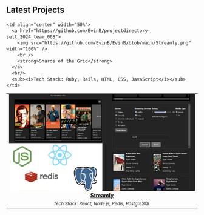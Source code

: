 ## Latest Projects

<table>
  <tr>
    <td align="center" width="50%">
      <a href="https://github.com/EvinB/streamly">
        <img src="https://github.com/EvinB/EvinB/blob/main/Streamly.png" width="100%" />
        <br />
        <strong>Streamly</strong>
      </a>
      <br/>
      <sub><i>Tech Stack: React, Node.js, Redis, PostgreSQL</i></sub>
    </td>

    <td align="center" width="50%">
      <a href="https://github.com/EvinB/projectdirectory-selt_2024_team_008">
        <img src="https://github.com/EvinB/EvinB/blob/main/Streamly.png" width="100%" />
        <br />
        <strong>Shards of the Grid</strong>
      </a>
      <br/>
      <sub><i>Tech Stack: Ruby, Rails, HTML, CSS, JavaScript</i></sub>
    </td>
  </tr>
</table>
